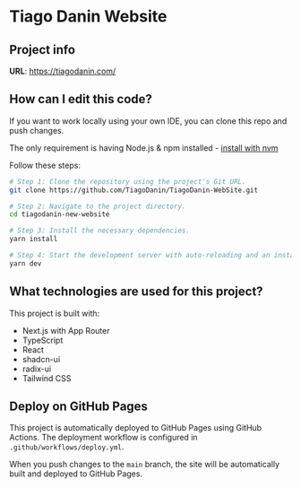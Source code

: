 # Tiago Danin Website
## Project info

**URL**: https://tiagodanin.com/

## How can I edit this code?

If you want to work locally using your own IDE, you can clone this repo and push changes.

The only requirement is having Node.js & npm installed - [install with nvm](https://github.com/nvm-sh/nvm#installing-and-updating)

Follow these steps:

```sh
# Step 1: Clone the repository using the project's Git URL.
git clone https://github.com/TiagoDanin/TiagoDanin-WebSite.git

# Step 2: Navigate to the project directory.
cd tiagodanin-new-website

# Step 3: Install the necessary dependencies.
yarn install

# Step 4: Start the development server with auto-reloading and an instant preview.
yarn dev
```

## What technologies are used for this project?

This project is built with:

- Next.js with App Router
- TypeScript
- React
- shadcn-ui
- radix-ui
- Tailwind CSS

## Deploy on GitHub Pages

This project is automatically deployed to GitHub Pages using GitHub Actions. The deployment workflow is configured in `.github/workflows/deploy.yml`.

When you push changes to the `main` branch, the site will be automatically built and deployed to GitHub Pages.
